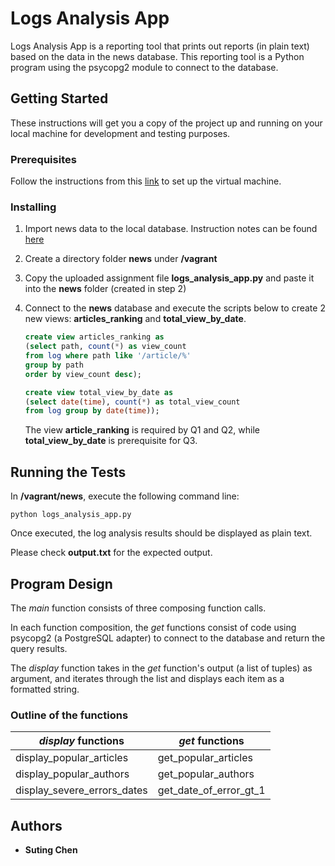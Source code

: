 # Logs Analysis App

Logs Analysis App is a reporting tool that prints out reports (in plain text) based on the data in the news database. This reporting tool is a Python program using the psycopg2 module to connect to the database.

## Getting Started

These instructions will get you a copy of the project up and running on your local machine for development and testing purposes.

### Prerequisites

Follow the instructions from this [link](https://classroom.udacity.com/nanodegrees/nd004/parts/51200cee-6bb3-4b55-b469-7d4dd9ad7765/modules/c57b57d4-29a8-4c5f-9bb8-5d53df3e48f4/lessons/5475ecd6-cfdb-4418-85a2-f2583074c08d/concepts/14c72fe3-e3fe-4959-9c4b-467cf5b7c3a0 "VM Setup Instructions") to set up the virtual machine.


### Installing

1. Import news data to the local database. 
Instruction notes can be found [here](https://classroom.udacity.com/nanodegrees/nd004/parts/51200cee-6bb3-4b55-b469-7d4dd9ad7765/modules/c57b57d4-29a8-4c5f-9bb8-5d53df3e48f4/lessons/bc938915-0f7e-4550-a48f-82241ab649e3/concepts/a9cf98c8-0325-4c68-b972-58d5957f1a91 "Prepare the data")

2. Create a directory folder **news** under __/vagrant__

3. Copy the uploaded assignment file **logs_analysis_app.py** and paste it into the **news** folder (created in step 2)

4. Connect to the **news** database and execute the scripts below to create 2 new views: **articles_ranking** and **total_view_by_date**.
  

   ```sql
   create view articles_ranking as 
   (select path, count(*) as view_count 
   from log where path like '/article/%' 
   group by path 
   order by view_count desc);
   ```


   ```sql
   create view total_view_by_date as
   (select date(time), count(*) as total_view_count 
   from log group by date(time));
   ```
   The view **article_ranking** is required by Q1 and Q2, while **total_view_by_date** is prerequisite for Q3.

## Running the Tests

In **/vagrant/news**, execute the following command line:

   ```
   python logs_analysis_app.py
   ```
  
Once executed, the log analysis results should be displayed as plain text. 

Please check __output.txt__ for the expected output.

## Program Design

The *main* function consists of three composing function calls. 

In each function composition, the *get* functions consist of code using psycopg2 (a PostgreSQL adapter) to connect to the database and return the query results.

The *display* function takes in the *get* function's output (a list of tuples) as argument, and iterates through the list and displays each item as a formatted string.

### Outline of the functions

| *display* functions | *get* functions |
| ------------- | ------------- |
| display_popular_articles  |  get_popular_articles  |
| display_popular_authors  |  get_popular_authors  |
| display_severe_errors_dates | get_date_of_error_gt_1 |

## Authors

* **Suting Chen** 



